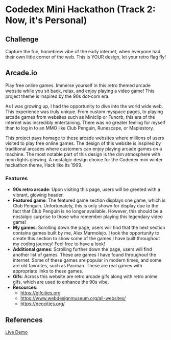 # Codedex Mini Hackathon (Track 2: Now, it's Personal)

## Challenge

Capture the fun, homebrew vibe of the early internet, when everyone had their own little corner of the web. This is YOUR design, let your retro flag fly!

## Arcade.io

Play free online games. Immerse yourself in this retro themed arcade website while you sit back, relax, and enjoy playing a video game! This project theme is inspired by the 90s dot-com era.

As I was growing up, I had the opportunity to dive into the world wide web. This experience was truly unique. From custom myspace pages, to playing arcade games from websites such as Miniclip or Funorb, this era of the internet was incredibly entertaining. There was no greater feeling for myself than to log in to an MMO like Club Penguin, Runescape, or Maplestory.

This project pays homage to these arcade websites where millions of users visited to play free online games. The design of this website is inspired by traditional arcades where customers can enjoy playing arcade games on a machine. The most notable part of this design is the dim atmosphere with neon lights glowing. A nostalgic design choice for the Codedex mini winter hackathon theme, Hack like its 1999.

### Features

- **90s retro arcade**: Upon visiting this page, users will be greeted with a vibrant, glowing header.
- **Featured game**: The featured game section displays one game, which is Club Penguin. Unfortunately, this is only shown for display due to the fact that Club Penguin is no longer available. However, this should be a nostalgic surprise to those who remember playing this legendary video game!
- **My games**: Scrolling down the page, users will find that the next section contains games built by me, Alex Marmolejo. I took the opportunity to create this section to show some of the games I have built throughout my coding journey! Feel free to have a look!
- **Additional games**: Scrolling further down the page, users will find another list of games. These are games I have found throughout the internet. Some of these games are popular in modern times, and some are old favorites, such as Pacman. These are real games with appropriate links to these games.
- **Gifs**: Across this website are retro arcade gifs along with retro anime gifs, which are used to enhance the 90s vibe.
- **Resources**:
  - https://gifcities.org
  - https://www.webdesignmuseum.org/all-websites/
  - https://neocities.org/

## References

[Live Demo](https://codedex-mini-hackathon.vercel.app/)
